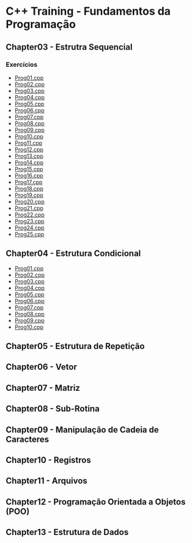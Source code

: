# C++ Training - Fundamentos da Programação

## Chapter03 - Estrutra Sequencial

### Exercícios

- <a href="/chapter03/prog01/prog01.cpp">Prog01.cpp<a>
- <a href="/chapter03/prog02/prog02.cpp">Prog02.cpp<a>
- <a href="/chapter03/prog03/prog03.cpp">Prog03.cpp<a>
- <a href="/chapter03/prog04/prog04.cpp">Prog04.cpp<a>
- <a href="/chapter03/prog05/prog05.cpp">Prog05.cpp<a>
- <a href="/chapter03/prog06/prog06.cpp">Prog06.cpp<a>
- <a href="/chapter03/prog07/prog07.cpp">Prog07.cpp<a>
- <a href="/chapter03/prog08/prog08.cpp">Prog08.cpp<a>
- <a href="/chapter03/prog09/prog09.cpp">Prog09.cpp<a>
- <a href="/chapter03/prog10/prog10.cpp">Prog10.cpp<a>
- <a href="/chapter03/prog11/prog11.cpp">Prog11.cpp<a>
- <a href="/chapter03/prog12/prog12.cpp">Prog12.cpp<a>
- <a href="/chapter03/prog13/prog13.cpp">Prog13.cpp<a>
- <a href="/chapter03/prog14/prog14.cpp">Prog14.cpp<a>
- <a href="/chapter03/prog15/prog15.cpp">Prog15.cpp<a>
- <a href="/chapter03/prog16/prog16.cpp">Prog16.cpp<a>
- <a href="/chapter03/prog17/prog17.cpp">Prog17.cpp<a>
- <a href="/chapter03/prog18/prog18.cpp">Prog18.cpp<a>
- <a href="/chapter03/prog19/prog19.cpp">Prog19.cpp<a>
- <a href="/chapter03/prog20/prog20.cpp">Prog20.cpp<a>
- <a href="/chapter03/prog21/prog21.cpp">Prog21.cpp<a>
- <a href="/chapter03/prog22/prog22.cpp">Prog22.cpp<a>
- <a href="/chapter03/prog23/prog23.cpp">Prog23.cpp<a>
- <a href="/chapter03/prog24/prog24.cpp">Prog24.cpp<a>
- <a href="/chapter03/prog25/prog25.cpp">Prog25.cpp<a>

## Chapter04 - Estrutura Condicional

- <a href="/chapter04/prog01/prog01.cpp">Prog01.cpp<a>
- <a href="/chapter04/prog02/prog02.cpp">Prog02.cpp<a>
- <a href="/chapter04/prog03/prog03.cpp">Prog03.cpp<a>
- <a href="/chapter04/prog04/prog04.cpp">Prog04.cpp<a>
- <a href="/chapter04/prog05/prog05.cpp">Prog05.cpp<a>
- <a href="/chapter04/prog06/prog06.cpp">Prog06.cpp<a>
- <a href="/chapter04/prog07/prog07.cpp">Prog07.cpp<a>
- <a href="/chapter04/prog08/prog08.cpp">Prog08.cpp<a>
- <a href="/chapter04/prog09/prog09.cpp">Prog09.cpp<a>
- <a href="/chapter04/prog10/prog10.cpp">Prog10.cpp<a>

## Chapter05 - Estrutura de Repetição

## Chapter06 - Vetor

## Chapter07 - Matriz

## Chapter08 - Sub-Rotina

## Chapter09 - Manipulação de Cadeia de Caracteres

## Chapter10 - Registros

## Chapter11 - Arquivos

## Chapter12 - Programação Orientada a Objetos (POO)

## Chapter13 - Estrutura de Dados 

